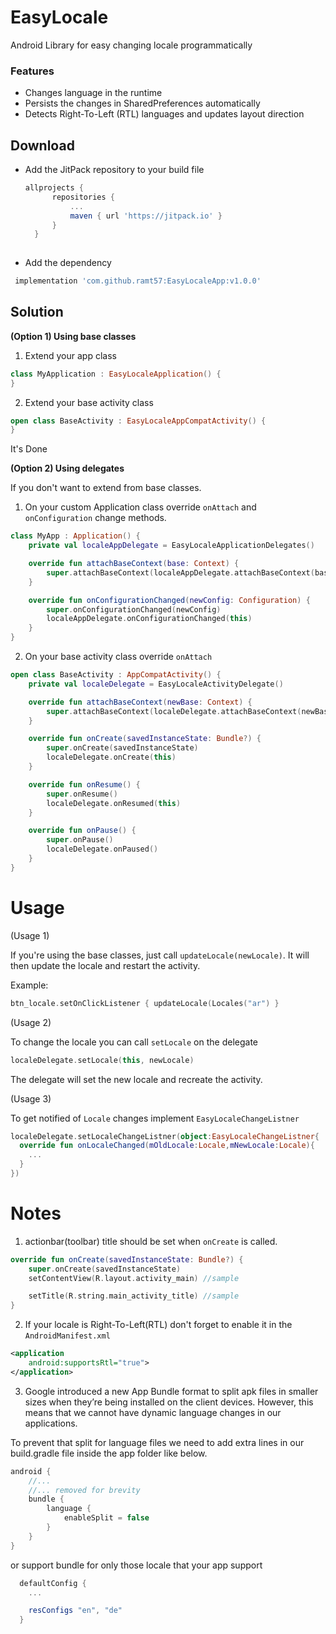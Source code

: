 # EasyLocale 
Android Library for easy changing locale programmatically 

### Features
- Changes language in the runtime
- Persists the changes in SharedPreferences automatically
- Detects Right-To-Left (RTL) languages and updates layout direction

## Download
- Add the JitPack repository to your build file

  ```groovy 
  allprojects {
		repositories {
			...
			maven { url 'https://jitpack.io' }
		}
	}
 
- Add the dependency
 ```groovy 
  implementation 'com.github.ramt57:EasyLocaleApp:v1.0.0'
  ```
    
## Solution
**(Option 1) Using base classes**
1. Extend your app class
```kotlin
class MyApplication : EasyLocaleApplication() {
}
```
2. Extend your base activity class
```kotlin
open class BaseActivity : EasyLocaleAppCompatActivity() {  
}
```
It's Done

**(Option 2) Using delegates**

If you don't want to extend from base classes.
1. On your custom Application class override `onAttach` and `onConfiguration` change methods.
```kotlin
class MyApp : Application() {  
    private val localeAppDelegate = EasyLocaleApplicationDelegates()

    override fun attachBaseContext(base: Context) {
        super.attachBaseContext(localeAppDelegate.attachBaseContext(base))
    }

    override fun onConfigurationChanged(newConfig: Configuration) {
        super.onConfigurationChanged(newConfig)
        localeAppDelegate.onConfigurationChanged(this)
    } 
}
```
2. On your base activity class override `onAttach`
```kotlin
open class BaseActivity : AppCompatActivity() {  
    private val localeDelegate = EasyLocaleActivityDelegate()

    override fun attachBaseContext(newBase: Context) {
        super.attachBaseContext(localeDelegate.attachBaseContext(newBase))
    }

    override fun onCreate(savedInstanceState: Bundle?) {
        super.onCreate(savedInstanceState)
        localeDelegate.onCreate(this)
    }

    override fun onResume() {
        super.onResume()
        localeDelegate.onResumed(this)
    }

    override fun onPause() {
        super.onPause()
        localeDelegate.onPaused()
    }
}
```
**Usage**
=
(Usage 1)

If you're using the base classes, just call `updateLocale(newLocale)`. It will then update the locale and restart the activity.

Example:
```kotlin 
btn_locale.setOnClickListener { updateLocale(Locales("ar") }
``` 

(Usage 2)

To change the locale you can call `setLocale` on the delegate
```kotlin 
localeDelegate.setLocale(this, newLocale)
``` 
The delegate will set the new locale and recreate the activity.

(Usage 3)

To get notified of `Locale` changes implement `EasyLocaleChangeListner`
```kotlin
localeDelegate.setLocaleChangeListner(object:EasyLocaleChangeListner{
  override fun onLocaleChanged(mOldLocale:Locale,mNewLocale:Locale){
    ...
  }
})
```
**Notes**
=
1. actionbar(toolbar) title should be set when `onCreate` is called.
```kotlin 
override fun onCreate(savedInstanceState: Bundle?) {
	super.onCreate(savedInstanceState)
	setContentView(R.layout.activity_main) //sample

	setTitle(R.string.main_activity_title) //sample
}
``` 
2. If your locale is Right-To-Left(RTL) don't forget to enable it in the `AndroidManifest.xml`
```xml
<application
	android:supportsRtl="true">
</application>
``` 
3. Google introduced a new App Bundle format to split apk files in smaller sizes when they’re being installed on the client devices. However, this means that we cannot have dynamic language changes in our applications.

To prevent that split for language files we need to add extra lines in our build.gradle file inside the app folder like below.
```groovy
android {
    //...
    //... removed for brevity
    bundle {
        language {
            enableSplit = false
        }
    }
}
```
or support bundle for only those locale that your app support
```groovy
  defaultConfig {
    ...

    resConfigs "en", "de"
  }
```
